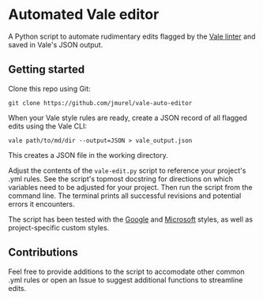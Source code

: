 # Automated Vale editor

A Python script to automate rudimentary edits flagged by the [Vale linter](https://github.com/errata-ai/vale) and saved in Vale's JSON output.


## Getting started

Clone this repo using Git:

```
git clone https://github.com/jmurel/vale-auto-editor
```

When your Vale style rules are ready, create a JSON record of all flagged edits using the Vale CLI:

```
vale path/to/md/dir --output=JSON > vale_output.json
```

This creates a JSON file in the working directory.

Adjust the contents of the `vale-edit.py` script to reference your project's .yml rules. See the script's topmost docstring for directions on which variables need to be adjusted for your project. Then run the script from the command line. The terminal prints all successful revisions and potential errors it encounters.

The script has been tested with the [Google](https://github.com/errata-ai/Google) and [Microsoft](https://github.com/errata-ai/Microsoft) styles, as well as project-specific custom styles.

## Contributions

Feel free to provide additions to the script to accomodate other common .yml rules or open an Issue to suggest additional functions to streamline edits.